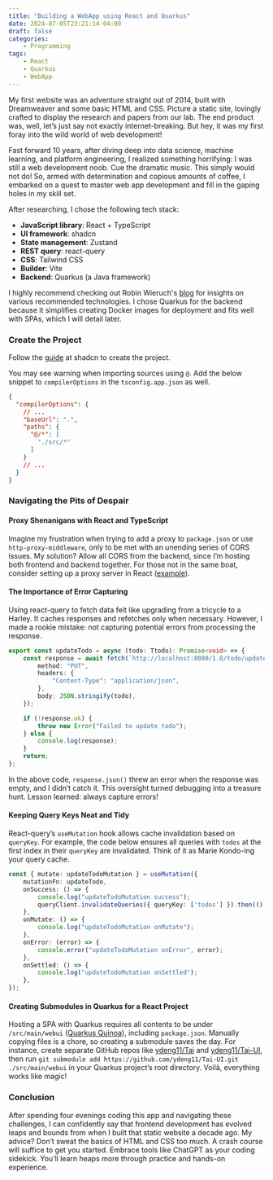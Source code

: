 ```yaml
---
title: "Building a WebApp using React and Quarkus"
date: 2024-07-05T23:21:14-04:00
draft: false
categories: 
    - Programming
tags: 
    - React
    - Quarkus
    - WebApp
---
```


My first website was an adventure straight out of 2014, built with Dreamweaver and some basic HTML and CSS. Picture a static site, lovingly crafted to display the research and papers from our lab. The end product was, well, let’s just say not exactly internet-breaking. But hey, it was my first foray into the wild world of web development!

Fast forward 10 years, after diving deep into data science, machine learning, and platform engineering, I realized something horrifying: I was still a web development noob. Cue the dramatic music. This simply would not do! So, armed with determination and copious amounts of coffee, I embarked on a quest to master web app development and fill in the gaping holes in my skill set.

After researching, I chose the following tech stack:

- **JavaScript library**: React + TypeScript
- **UI framework**: shadcn
- **State management**: Zustand
- **REST query**: react-query
- **CSS**: Tailwind CSS
- **Builder**: Vite
- **Backend**: Quarkus (a Java framework)

I highly recommend checking out Robin Wieruch's [blog](https://www.robinwieruch.de/react-libraries/) for insights on various recommended technologies. I chose Quarkus for the backend because it simplifies creating Docker images for deployment and fits well with SPAs, which I will detail later.

### Create the Project

Follow the [guide](https://ui.shadcn.com/docs/installation/vite) at shadcn to create the project.

You may see warning when importing sources using `@`. Add the below snippet to `compilerOptions` in the `tsconfig.app.json` as well.

```json
{
  "compilerOptions": {
    // ...
    "baseUrl": ".",
    "paths": {
      "@/*": [
        "./src/*"
      ]
    }
    // ...
  }
}

```

### Navigating the Pits of Despair

#### Proxy Shenanigans with React and TypeScript

Imagine my frustration when trying to add a proxy to `package.json` or use `http-proxy-middleware`, only to be met with an unending series of CORS issues. My solution? Allow all CORS from the backend, since I’m hosting both frontend and backend together. For those not in the same boat, consider setting up a proxy server in React ([example](https://dev.to/codeofrelevancy/how-to-set-up-a-proxy-server-in-react-dealing-with-cors-87e)).
#### The Importance of Error Capturing

Using react-query to fetch data felt like upgrading from a tricycle to a Harley. It caches responses and refetches only when necessary. However, I made a rookie mistake: not capturing potential errors from processing the response.
```typescript
export const updateTodo = async (todo: Ttodo): Promise<void> => {
    const response = await fetch(`http://localhost:8080/1.0/todo/update`, {
        method: "PUT",
        headers: {
            "Content-Type": "application/json",
        },
        body: JSON.stringify(todo),
    });

    if (!response.ok) {
        throw new Error("Failed to update todo");
    } else {
        console.log(response);
    }
    return;
};
```

In the above code, `response.json()` threw an error when the response was empty, and I didn’t catch it. This oversight turned debugging into a treasure hunt. Lesson learned: always capture errors!
#### Keeping Query Keys Neat and Tidy

React-query’s `useMutation` hook allows cache invalidation based on `queryKey`. For example, the code below ensures all queries with `todos` at the first index in their `queryKey` are invalidated. Think of it as Marie Kondo-ing your query cache.

```typescript
const { mutate: updateTodoMutation } = useMutation({
    mutationFn: updateTodo,
    onSuccess: () => {
        console.log("updateTodoMutation success");
        queryClient.invalidateQueries({ queryKey: ['todos'] }).then(() => { return });
    },
    onMutate: () => {
        console.log("updateTodoMutation onMutate");
    },
    onError: (error) => {
        console.error("updateTodoMutation onError", error);
    },
    onSettled: () => {
        console.log("updateTodoMutation onSettled");
    },
});

```

#### Creating Submodules in Quarkus for a React Project

Hosting a SPA with Quarkus requires all contents to be under `/src/main/webui` ([Quarkus Quinoa](https://docs.quarkiverse.io/quarkus-quinoa/dev/index.html)), including `package.json`. Manually copying files is a chore, so creating a submodule saves the day. For instance, create separate GitHub repos like [ydeng11/Tai](https://github.com/ydeng11/Tai) and [ydeng11/Tai-UI](https://github.com/ydeng11/Tai-UI), then run `git submodule add https://github.com/ydeng11/Tai-UI.git ./src/main/webui` in your Quarkus project’s root directory. Voilà, everything works like magic!
### Conclusion

After spending four evenings coding this app and navigating these challenges, I can confidently say that frontend development has evolved leaps and bounds from when I built that static website a decade ago. My advice? Don’t sweat the basics of HTML and CSS too much. A crash course will suffice to get you started. Embrace tools like ChatGPT as your coding sidekick. You’ll learn heaps more through practice and hands-on experience.